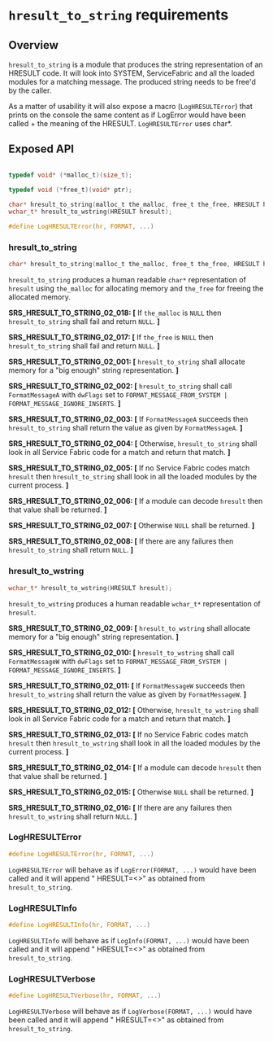 `hresult_to_string` requirements
============

## Overview

`hresult_to_string` is a module that produces the string representation of an HRESULT code. It will look into SYSTEM, ServiceFabric and all the loaded modules for a matching message. 
The produced string needs to be free'd by the caller.

As a matter of usability it will also expose a macro (`LogHRESULTError`) that prints on the console the same content as if LogError would have been called + the meaning of the HRESULT. `LogHRESULTError` uses char*.

## Exposed API

```c

typedef void* (*malloc_t)(size_t);

typedef void (*free_t)(void* ptr);

char* hresult_to_string(malloc_t the_malloc, free_t the_free, HRESULT hresult);
wchar_t* hresult_to_wstring(HRESULT hresult);

#define LogHRESULTError(hr, FORMAT, ...)

```

### hresult_to_string
```c
char* hresult_to_string(malloc_t the_malloc, free_t the_free, HRESULT hresult);
```

`hresult_to_string` produces a human readable `char*` representation of `hresult` using `the_malloc` for allocating memory and `the_free` for freeing the allocated memory. 

**SRS_HRESULT_TO_STRING_02_018: [** If `the_malloc` is `NULL` then `hresult_to_string` shall fail and return `NULL`. **]**

**SRS_HRESULT_TO_STRING_02_017: [** If `the_free` is `NULL` then `hresult_to_string` shall fail and return `NULL`. **]**

**SRS_HRESULT_TO_STRING_02_001: [** `hresult_to_string` shall allocate memory for a "big enough" string representation. **]**

**SRS_HRESULT_TO_STRING_02_002: [** `hresult_to_string` shall call `FormatMessageA` with `dwFlags` set to `FORMAT_MESSAGE_FROM_SYSTEM | FORMAT_MESSAGE_IGNORE_INSERTS`. **]**

**SRS_HRESULT_TO_STRING_02_003: [** If `FormatMessageA` succeeds then `hresult_to_string` shall return the value as given by `FormatMessageA`. **]**

**SRS_HRESULT_TO_STRING_02_004: [** Otherwise, `hresult_to_string` shall look in all Service Fabric code for a match and return that match. **]**

**SRS_HRESULT_TO_STRING_02_005: [** If no Service Fabric codes match `hresult` then `hresult_to_string` shall look in all the loaded modules by the current process. **]**

**SRS_HRESULT_TO_STRING_02_006: [** If a module can decode `hresult` then that value shall be returned. **]**

**SRS_HRESULT_TO_STRING_02_007: [** Otherwise `NULL` shall be returned. **]**

**SRS_HRESULT_TO_STRING_02_008: [** If there are any failures then `hresult_to_string` shall return `NULL`. **]**

### hresult_to_wstring
```c
wchar_t* hresult_to_wstring(HRESULT hresult);
```

`hresult_to_wstring` produces a human readable `wchar_t*` representation of `hresult`.

**SRS_HRESULT_TO_STRING_02_009: [** `hresult_to_wstring` shall allocate memory for a "big enough" string representation. **]**

**SRS_HRESULT_TO_STRING_02_010: [** `hresult_to_wstring` shall call `FormatMessageW` with `dwFlags` set to `FORMAT_MESSAGE_FROM_SYSTEM | FORMAT_MESSAGE_IGNORE_INSERTS`. **]**

**SRS_HRESULT_TO_STRING_02_011: [** If `FormatMessageW` succeeds then `hresult_to_wstring` shall return the value as given by `FormatMessageW`. **]**

**SRS_HRESULT_TO_STRING_02_012: [** Otherwise, `hresult_to_wstring` shall look in all Service Fabric code for a match and return that match. **]**

**SRS_HRESULT_TO_STRING_02_013: [** If no Service Fabric codes match `hresult` then `hresult_to_wstring` shall look in all the loaded modules by the current process. **]**

**SRS_HRESULT_TO_STRING_02_014: [** If a module can decode `hresult` then that value shall be returned. **]**

**SRS_HRESULT_TO_STRING_02_015: [** Otherwise `NULL` shall be returned. **]**

**SRS_HRESULT_TO_STRING_02_016: [** If there are any failures then `hresult_to_wstring` shall return `NULL`. **]**


### LogHRESULTError
```c
#define LogHRESULTError(hr, FORMAT, ...)
```

`LogHRESULTError` will behave as if `LogError(FORMAT, ...)` would have been called and it will append " HRESULT=<<human readable string>>" as obtained from `hresult_to_string`.

### LogHRESULTInfo
```c
#define LogHRESULTInfo(hr, FORMAT, ...)
```

`LogHRESULTInfo` will behave as if `LogInfo(FORMAT, ...)` would have been called and it will append " HRESULT=<<human readable string>>" as obtained from `hresult_to_string`.


### LogHRESULTVerbose
```c
#define LogHRESULTVerbose(hr, FORMAT, ...)
```

`LogHRESULTVerbose` will behave as if `LogVerbose(FORMAT, ...)` would have been called and it will append " HRESULT=<<human readable string>>" as obtained from `hresult_to_string`.


